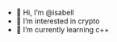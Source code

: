 - 👋 Hi, I’m @isabell
- 👀 I’m interested in crypto  
- 🌱 I’m currently learning c++

<!---
isabell11/isabell11 is a ✨ special ✨ repository because its `README.md` (this file) appears on your GitHub profile.
You can click the Preview link to take a look at your changes.
--->
